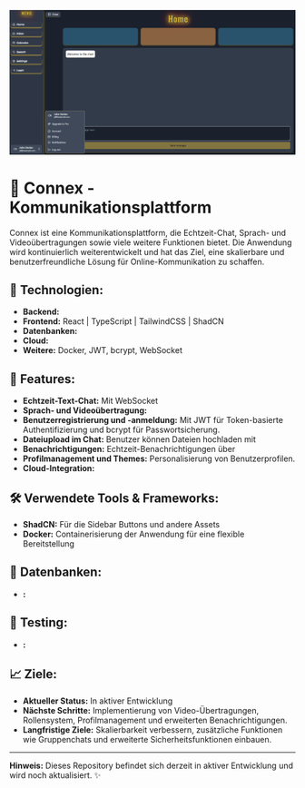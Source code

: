 ![Preview](./frontend/src/assets/img/Preview.png)


# 🚀 Connex - Kommunikationsplattform  

Connex ist eine Kommunikationsplattform, die Echtzeit-Chat, Sprach- und Videoübertragungen sowie viele weitere Funktionen bietet. Die Anwendung wird kontinuierlich weiterentwickelt und hat das Ziel, eine skalierbare und benutzerfreundliche Lösung für Online-Kommunikation zu schaffen.  

## 🔧 **Technologien:**  
- **Backend:** 
- **Frontend:** React | TypeScript | TailwindCSS | ShadCN
- **Datenbanken:** 
- **Cloud:** 
- **Weitere:** Docker, JWT, bcrypt, WebSocket

## 📂 **Features:**  
- **Echtzeit-Text-Chat:** Mit WebSocket
- **Sprach- und Videoübertragung:** 
- **Benutzerregistrierung und -anmeldung:** Mit JWT für Token-basierte Authentifizierung und bcrypt für Passwortsicherung.  
- **Dateiupload im Chat:** Benutzer können Dateien hochladen mit 
- **Benachrichtigungen:** Echtzeit-Benachrichtigungen über 
- **Profilmanagement und Themes:** Personalisierung von Benutzerprofilen.  
- **Cloud-Integration:** 

## 🛠 **Verwendete Tools & Frameworks:**  

- **ShadCN:** Für die Sidebar Buttons und andere Assets
- **Docker:** Containerisierung der Anwendung für eine flexible Bereitstellung  

## 📝 **Datenbanken:**  
- **:** 

## 🧪 **Testing:**  
- **:** 

## 📈 **Ziele:**  
- **Aktueller Status:** In aktiver Entwicklung  
- **Nächste Schritte:** Implementierung von Video-Übertragungen, Rollensystem, Profilmanagement und erweiterten Benachrichtigungen.  
- **Langfristige Ziele:** Skalierbarkeit verbessern, zusätzliche Funktionen wie Gruppenchats und erweiterte Sicherheitsfunktionen einbauen.  

---

**Hinweis:** Dieses Repository befindet sich derzeit in aktiver Entwicklung und wird noch aktualisiert. ✨  


